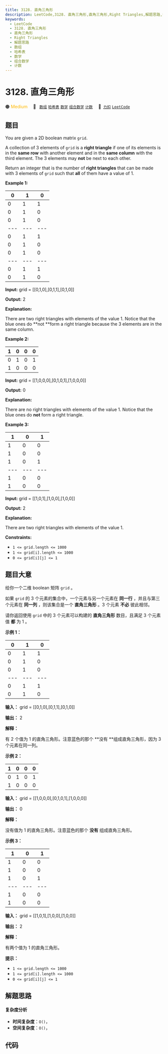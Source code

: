 ```yaml
---
title: 3128. 直角三角形
description: LeetCode,3128. 直角三角形,直角三角形,Right Triangles,解题思路,数组,哈希表,数学,组合数学,计数
keywords:
  - LeetCode
  - 3128. 直角三角形
  - 直角三角形
  - Right Triangles
  - 解题思路
  - 数组
  - 哈希表
  - 数学
  - 组合数学
  - 计数
---
```


# 3128. 直角三角形

🟠 <font color=#ffb800>Medium</font>&emsp; 🔖&ensp; [`数组`](/tag/array.md) [`哈希表`](/tag/hash-table.md) [`数学`](/tag/math.md) [`组合数学`](/tag/combinatorics.md) [`计数`](/tag/counting.md)&emsp; 🔗&ensp;[`力扣`](https://leetcode.cn/problems/right-triangles) [`LeetCode`](https://leetcode.com/problems/right-triangles)

## 题目

You are given a 2D boolean matrix `grid`.

A collection of 3 elements of `grid` is a **right triangle** if one of its
elements is in the **same row** with another element and in the **same
column** with the third element. The 3 elements may **not** be next to each
other.

Return an integer that is the number of **right triangles** that can be made
with 3 elements of `grid` such that **all** of them have a value of 1.



**Example 1:**

0 | 1 | 0  
---|---|---  
0 | 1 | 1  
0 | 1 | 0  
0 | 1 | 0  
---|---|---  
0 | 1 | 1  
0 | 1 | 0  
0 | 1 | 0  
---|---|---  
0 | 1 | 1  
0 | 1 | 0  
  
**Input:** grid = [[0,1,0],[0,1,1],[0,1,0]]

**Output:** 2

**Explanation:**

There are two right triangles with elements of the value 1. Notice that the
blue ones do **not  **form a right triangle because the 3 elements are in the
same column.

**Example 2:**

1 | 0 | 0 | 0  
---|---|---|---  
0 | 1 | 0 | 1  
1 | 0 | 0 | 0  
  
**Input:** grid = [[1,0,0,0],[0,1,0,1],[1,0,0,0]]

**Output:** 0

**Explanation:**

There are no right triangles with elements of the value 1.  Notice that the
blue ones do **not** form a right triangle.

**Example 3:**

1 | 0 | 1  
---|---|---  
1 | 0 | 0  
1 | 0 | 0  
1 | 0 | 1  
---|---|---  
1 | 0 | 0  
1 | 0 | 0  
  
**Input:** grid = [[1,0,1],[1,0,0],[1,0,0]]

**Output:** 2

**Explanation:**

There are two right triangles with elements of the value 1.



**Constraints:**

  * `1 <= grid.length <= 1000`
  * `1 <= grid[i].length <= 1000`
  * `0 <= grid[i][j] <= 1`


## 题目大意

给你一个二维 boolean 矩阵 `grid` 。

如果 `grid` 的 3 个元素的集合中，一个元素与另一个元素在 **同一行** ，并且与第三个元素在 **同一列** ，则该集合是一个
**直角三角形** 。3 个元素 **不必** 彼此相邻。

请你返回使用 `grid` 中的 3 个元素可以构建的 **直角三角形** 数目，且满足 3 个元素值 **都**  为 1 。



**示例 1：**

0 | 1 | 0  
---|---|---  
0 | 1 | 1  
0 | 1 | 0  
0 | 1 | 0  
---|---|---  
0 | 1 | 1  
0 | 1 | 0  
  
**输入：** grid = [[0,1,0],[0,1,1],[0,1,0]]

**输出：** 2

**解释：**

有 2 个值为 1 的直角三角形。注意蓝色的那个 **没有  **组成直角三角形，因为 3 个元素在同一列。

**示例 2：**

1 | 0 | 0 | 0  
---|---|---|---  
0 | 1 | 0 | 1  
1 | 0 | 0 | 0  
  
**输入：** grid = [[1,0,0,0],[0,1,0,1],[1,0,0,0]]

**输出：** 0

**解释：**

没有值为 1 的直角三角形。注意蓝色的那个 **没有** 组成直角三角形。

**示例 3：**

1 | 0 | 1  
---|---|---  
1 | 0 | 0  
1 | 0 | 0  
1 | 0 | 1  
---|---|---  
1 | 0 | 0  
1 | 0 | 0  
  
**输入：** grid = [[1,0,1],[1,0,0],[1,0,0]]

**输出：** 2

**解释：**

有两个值为 1 的直角三角形。



**提示：**

  * `1 <= grid.length <= 1000`
  * `1 <= grid[i].length <= 1000`
  * `0 <= grid[i][j] <= 1`


## 解题思路

#### 复杂度分析

- **时间复杂度**：`O()`，
- **空间复杂度**：`O()`，

## 代码

```javascript

```